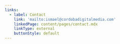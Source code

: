 ```yaml
---
links:
  - label: Contact
    link: 'mailto:ismael@cordobadigitalmedia.com'
    linkedPage: content/pages/contact.mdx
    linkType: external
    buttonStyle: default
---
```


